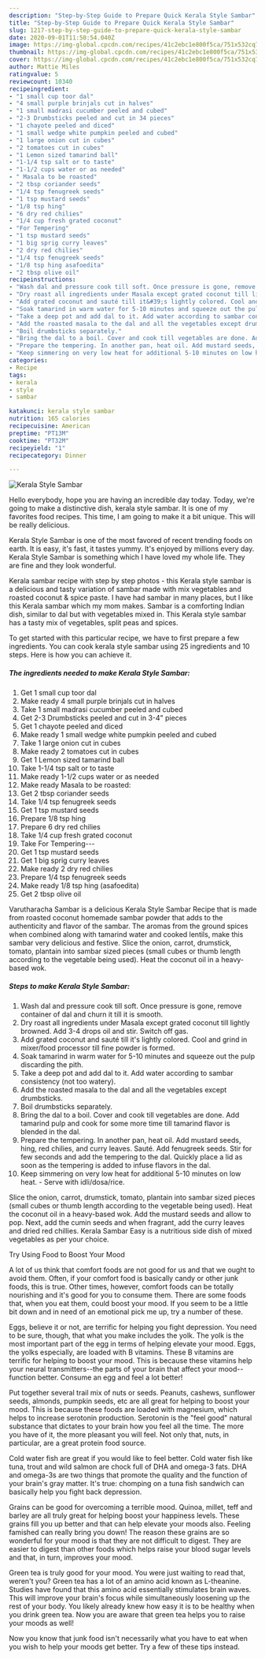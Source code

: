 ```yaml
---
description: "Step-by-Step Guide to Prepare Quick Kerala Style Sambar"
title: "Step-by-Step Guide to Prepare Quick Kerala Style Sambar"
slug: 1217-step-by-step-guide-to-prepare-quick-kerala-style-sambar
date: 2020-09-01T11:50:54.040Z
image: https://img-global.cpcdn.com/recipes/41c2ebc1e800f5ca/751x532cq70/kerala-style-sambar-recipe-main-photo.jpg
thumbnail: https://img-global.cpcdn.com/recipes/41c2ebc1e800f5ca/751x532cq70/kerala-style-sambar-recipe-main-photo.jpg
cover: https://img-global.cpcdn.com/recipes/41c2ebc1e800f5ca/751x532cq70/kerala-style-sambar-recipe-main-photo.jpg
author: Mattie Miles
ratingvalue: 5
reviewcount: 10340
recipeingredient:
- "1 small cup toor dal"
- "4 small purple brinjals cut in halves"
- "1 small madrasi cucumber peeled and cubed"
- "2-3 Drumbsticks peeled and cut in 34 pieces"
- "1 chayote peeled and diced"
- "1 small wedge white pumpkin peeled and cubed"
- "1 large onion cut in cubes"
- "2 tomatoes cut in cubes"
- "1 Lemon sized tamarind ball"
- "1-1/4 tsp salt or to taste"
- "1-1/2 cups water or as needed"
- " Masala to be roasted"
- "2 tbsp coriander seeds"
- "1/4 tsp fenugreek seeds"
- "1 tsp mustard seeds"
- "1/8 tsp hing"
- "6 dry red chilies"
- "1/4 cup fresh grated coconut"
- "For Tempering"
- "1 tsp mustard seeds"
- "1 big sprig curry leaves"
- "2 dry red chilies"
- "1/4 tsp fenugreek seeds"
- "1/8 tsp hing asafoedita"
- "2 tbsp olive oil"
recipeinstructions:
- "Wash dal and pressure cook till soft. Once pressure is gone, remove container of dal and churn it till it is smooth."
- "Dry roast all ingredients under Masala except grated coconut till lightly browned. Add 3-4 drops oil and stir. Switch off gas."
- "Add grated coconut and sauté till it&#39;s lightly colored. Cool and grind in mixer/food processor till fine powder is formed."
- "Soak tamarind in warm water for 5-10 minutes and squeeze out the pulp discarding the pith."
- "Take a deep pot and add dal to it. Add water according to sambar consistency (not too watery)."
- "Add the roasted masala to the dal and all the vegetables except drumbsticks."
- "Boil drumbsticks separately."
- "Bring the dal to a boil. Cover and cook till vegetables are done. Add tamarind pulp and cook for some more time till tamarind flavor is blended in the dal."
- "Prepare the tempering. In another pan, heat oil. Add mustard seeds, hing, red chilies, and curry leaves. Sauté. Add fenugreek seeds. Stir for few seconds and add the tempering to the dal. Quickly place a lid as soon as the tempering is added to infuse flavors in the dal."
- "Keep simmering on very low heat for additional 5-10 minutes on low heat. Serve with idli/dosa/rice."
categories:
- Recipe
tags:
- kerala
- style
- sambar

katakunci: kerala style sambar 
nutrition: 165 calories
recipecuisine: American
preptime: "PT13M"
cooktime: "PT32M"
recipeyield: "1"
recipecategory: Dinner

---
```



![Kerala Style Sambar](https://img-global.cpcdn.com/recipes/41c2ebc1e800f5ca/751x532cq70/kerala-style-sambar-recipe-main-photo.jpg)

Hello everybody, hope you are having an incredible day today. Today, we're going to make a distinctive dish, kerala style sambar. It is one of my favorites food recipes. This time, I am going to make it a bit unique. This will be really delicious.

Kerala Style Sambar is one of the most favored of recent trending foods on earth. It is easy, it's fast, it tastes yummy. It's enjoyed by millions every day. Kerala Style Sambar is something which I have loved my whole life. They are fine and they look wonderful.

Kerala sambar recipe with step by step photos - this Kerala style sambar is a delicious and tasty variation of sambar made with mix vegetables and roasted coconut &amp; spice paste. I have had sambar in many places, but I like this Kerala sambar which my mom makes. Sambar is a comforting Indian dish, similar to dal but with vegetables mixed in. This Kerala style sambar has a tasty mix of vegetables, split peas and spices.


To get started with this particular recipe, we have to first prepare a few ingredients. You can cook kerala style sambar using 25 ingredients and 10 steps. Here is how you can achieve it.

<!--inarticleads1-->

##### The ingredients needed to make Kerala Style Sambar:

1. Get 1 small cup toor dal
1. Make ready 4 small purple brinjals cut in halves
1. Take 1 small madrasi cucumber peeled and cubed
1. Get 2-3 Drumbsticks peeled and cut in 3-4&#34; pieces
1. Get 1 chayote peeled and diced
1. Make ready 1 small wedge white pumpkin peeled and cubed
1. Take 1 large onion cut in cubes
1. Make ready 2 tomatoes cut in cubes
1. Get 1 Lemon sized tamarind ball
1. Take 1-1/4 tsp salt or to taste
1. Make ready 1-1/2 cups water or as needed
1. Make ready  Masala to be roasted:
1. Get 2 tbsp coriander seeds
1. Take 1/4 tsp fenugreek seeds
1. Get 1 tsp mustard seeds
1. Prepare 1/8 tsp hing
1. Prepare 6 dry red chilies
1. Take 1/4 cup fresh grated coconut
1. Take For Tempering---
1. Get 1 tsp mustard seeds
1. Get 1 big sprig curry leaves
1. Make ready 2 dry red chilies
1. Prepare 1/4 tsp fenugreek seeds
1. Make ready 1/8 tsp hing (asafoedita)
1. Get 2 tbsp olive oil


Varutharacha Sambar is a delicious Kerala Style Sambar Recipe that is made from roasted coconut homemade sambar powder that adds to the authenticity and flavor of the sambar. The aromas from the ground spices when combined along with tamarind water and cooked lentils, make this sambar very delicious and festive. Slice the onion, carrot, drumstick, tomato, plantain into sambar sized pieces (small cubes or thumb length according to the vegetable being used). Heat the coconut oil in a heavy-based wok. 

<!--inarticleads2-->

##### Steps to make Kerala Style Sambar:

1. Wash dal and pressure cook till soft. Once pressure is gone, remove container of dal and churn it till it is smooth.
1. Dry roast all ingredients under Masala except grated coconut till lightly browned. Add 3-4 drops oil and stir. Switch off gas.
1. Add grated coconut and sauté till it&#39;s lightly colored. Cool and grind in mixer/food processor till fine powder is formed.
1. Soak tamarind in warm water for 5-10 minutes and squeeze out the pulp discarding the pith.
1. Take a deep pot and add dal to it. Add water according to sambar consistency (not too watery).
1. Add the roasted masala to the dal and all the vegetables except drumbsticks.
1. Boil drumbsticks separately.
1. Bring the dal to a boil. Cover and cook till vegetables are done. Add tamarind pulp and cook for some more time till tamarind flavor is blended in the dal.
1. Prepare the tempering. In another pan, heat oil. Add mustard seeds, hing, red chilies, and curry leaves. Sauté. Add fenugreek seeds. Stir for few seconds and add the tempering to the dal. Quickly place a lid as soon as the tempering is added to infuse flavors in the dal.
1. Keep simmering on very low heat for additional 5-10 minutes on low heat. - Serve with idli/dosa/rice.


Slice the onion, carrot, drumstick, tomato, plantain into sambar sized pieces (small cubes or thumb length according to the vegetable being used). Heat the coconut oil in a heavy-based wok. Add the mustard seeds and allow to pop. Next, add the cumin seeds and when fragrant, add the curry leaves and dried red chillies. Kerala Sambar Easy is a nutritious side dish of mixed vegetables as per your choice. 

Try Using Food to Boost Your Mood


A lot of us think that comfort foods are not good for us and that we ought to avoid them. Often, if your comfort food is basically candy or other junk foods, this is true. Other times, however, comfort foods can be totally nourishing and it's good for you to consume them. There are some foods that, when you eat them, could boost your mood. If you seem to be a little bit down and in need of an emotional pick me up, try a number of these.

Eggs, believe it or not, are terrific for helping you fight depression. You need to be sure, though, that what you make includes the yolk. The yolk is the most important part of the egg in terms of helping elevate your mood. Eggs, the yolks especially, are loaded with B vitamins. These B vitamins are terrific for helping to boost your mood. This is because these vitamins help your neural transmitters--the parts of your brain that affect your mood--function better. Consume an egg and feel a lot better!

Put together several trail mix of nuts or seeds. Peanuts, cashews, sunflower seeds, almonds, pumpkin seeds, etc are all great for helping to boost your mood. This is because these foods are loaded with magnesium, which helps to increase serotonin production. Serotonin is the "feel good" natural substance that dictates to your brain how you feel all the time. The more you have of it, the more pleasant you will feel. Not only that, nuts, in particular, are a great protein food source.

Cold water fish are great if you would like to feel better. Cold water fish like tuna, trout and wild salmon are chock full of DHA and omega-3 fats. DHA and omega-3s are two things that promote the quality and the function of your brain's gray matter. It's true: chomping on a tuna fish sandwich can basically help you fight back depression. 

Grains can be good for overcoming a terrible mood. Quinoa, millet, teff and barley are all truly great for helping boost your happiness levels. These grains fill you up better and that can help elevate your moods also. Feeling famished can really bring you down! The reason these grains are so wonderful for your mood is that they are not difficult to digest. They are easier to digest than other foods which helps raise your blood sugar levels and that, in turn, improves your mood.

Green tea is truly good for your mood. You were just waiting to read that, weren't you? Green tea has a lot of an amino acid known as L-theanine. Studies have found that this amino acid essentially stimulates brain waves. This will improve your brain's focus while simultaneously loosening up the rest of your body. You likely already knew how easy it is to be healthy when you drink green tea. Now you are aware that green tea helps you to raise your moods as well!

Now you know that junk food isn't necessarily what you have to eat when you wish to help your moods get better. Try  a few  of  these  tips  instead.

